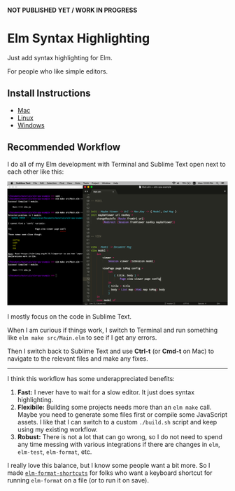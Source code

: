 **NOT PUBLISHED YET / WORK IN PROGRESS**


# Elm Syntax Highlighting

Just add syntax highlighting for Elm.

For people who like simple editors.


## Install Instructions

- [Mac](install/mac.md)
- [Linux](install/linux.md)
- [Windows](install/windows.md)


## Recommended Workflow

I do all of my Elm development with Terminal and Sublime Text open next to each other like this:

![Recommended Workflow](install/images/workflow.png)

I mostly focus on the code in Sublime Text.

When I am curious if things work, I switch to Terminal and run something like `elm make src/Main.elm` to see if I get any errors.

Then I switch back to Sublime Text and use **Ctrl-t** (or **Cmd-t** on Mac) to navigate to the relevant files and make any fixes.

* * *

I think this workflow has some underappreciated benefits:

1. **Fast:** I never have to wait for a slow editor. It just does syntax highlighting.
2. **Flexibile:** Building some projects needs more than an `elm make` call. Maybe you need to generate some files first or compile some JavaScript assets. I like that I can switch to a custom `./build.sh` script and keep using my existing workflow.
3. **Robust:** There is not a lot that can go wrong, so I do not need to spend any time messing with various integrations if there are changes in `elm`, `elm-test`, `elm-format`, etc.

I really love this balance, but I know some people want a bit more. So I made [`elm-format-shortcuts`](https://github.com/evancz/elm-format-shortcuts) for folks who want a keyboard shortcut for running `elm-format` on a file (or to run it on save).
